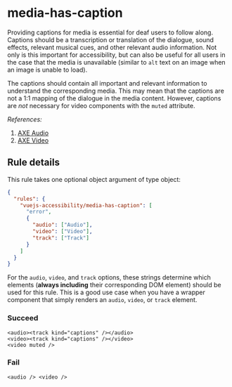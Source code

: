 # media-has-caption

Providing captions for media is essential for deaf users to follow along. Captions should be a transcription or translation of the dialogue, sound effects, relevant musical cues, and other relevant audio information. Not only is this important for accessibility, but can also be useful for all users in the case that the media is unavailable (similar to `alt` text on an image when an image is unable to load).

The captions should contain all important and relevant information to understand the corresponding media. This may mean that the captions are not a 1:1 mapping of the dialogue in the media content. However, captions are _not_ necessary for video components with the `muted` attribute.

_References:_

1. [AXE Audio](https://dequeuniversity.com/rules/axe/2.1/audio-caption)
2. [AXE Video](https://dequeuniversity.com/rules/axe/2.1/video-caption)

## Rule details

This rule takes one optional object argument of type object:

```json
{
  "rules": {
    "vuejs-accessibility/media-has-caption": [
      "error",
      {
        "audio": ["Audio"],
        "video": ["Video"],
        "track": ["Track"]
      }
    ]
  }
}
```

For the `audio`, `video`, and `track` options, these strings determine which elements (**always including** their corresponding DOM element) should be used for this rule. This is a good use case when you have a wrapper component that simply renders an `audio`, `video`, or `track` element.

### Succeed

```vue
<audio><track kind="captions" /></audio>
<video><track kind="captions" /></video>
<video muted />
```

### Fail

```vue
<audio /> <video />
```
